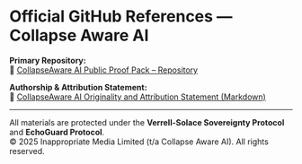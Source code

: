 # Official GitHub References — Collapse Aware AI

**Primary Repository:**  
🔸 [CollapseAware AI Public Proof Pack – Repository](https://github.com/collapsefield/collapse-aware-ai-public-proof-pack)

**Authorship & Attribution Statement:**  
🔸 [CollapseAware AI Originality and Attribution Statement (Markdown)](https://github.com/collapsefield/collapse-aware-ai-public-proof-pack/blob/main/CollapseAwareAI_Originality_and_Attribution.md)

---

All materials are protected under the **Verrell-Solace Sovereignty Protocol** and **EchoGuard Protocol**.  
© 2025 Inappropriate Media Limited (t/a Collapse Aware AI). All rights reserved.
